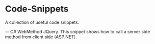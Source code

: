 # Code-Snippets
A collection of useful code snippets.

-- C# WebMethod JQuery. 
  This snippet shows how to call a server side method from client side (ASP.NET).
